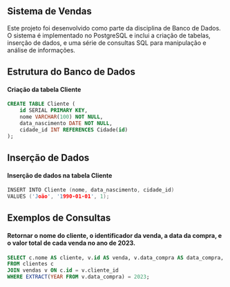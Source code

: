 ## Sistema de Vendas

Este projeto foi desenvolvido como parte da disciplina de Banco de Dados. O sistema é implementado no PostgreSQL e inclui a criação de tabelas, inserção de dados, e uma série de consultas SQL para manipulação e análise de informações.

## Estrutura do Banco de Dados

#### Criação da tabela Cliente

```sql
CREATE TABLE Cliente (
    id SERIAL PRIMARY KEY,
    nome VARCHAR(100) NOT NULL,
    data_nascimento DATE NOT NULL,
    cidade_id INT REFERENCES Cidade(id)
);
```

## Inserção de Dados

#### Inserção de dados na tabela Cliente

```c
INSERT INTO Cliente (nome, data_nascimento, cidade_id)
VALUES ('João', '1990-01-01', 1);
```

## Exemplos de Consultas

#### Retornar o nome do cliente, o identificador da venda, a data da compra, e o valor total de cada venda no ano de 2023.

```sql
SELECT c.nome AS cliente, v.id AS venda, v.data_compra AS data_compra, v.valor_total AS valor_total
FROM clientes c
JOIN vendas v ON c.id = v.cliente_id
WHERE EXTRACT(YEAR FROM v.data_compra) = 2023;
```
